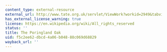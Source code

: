 ```yaml
---
content_type: external-resource
external_url: http://www.tate.org.uk/servlet/ViewWork?workid=2949&tabview=image
has_external_license_warning: true
license: https://en.wikipedia.org/wiki/All_rights_reserved
status: ''
title: The Poringland Oak
uid: f5c2ee62-dbcd-4a06-b048-88c069d68829
wayback_url: ''
---
```

